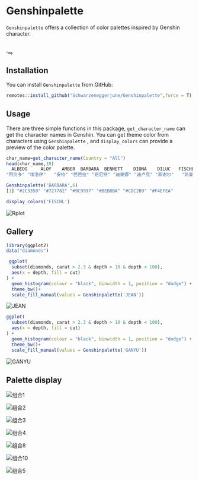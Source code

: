 # Genshinpalette

`Genshinpalette` offers a collection of  color palettes inspired by Genshin character.

# <img src="https://img.139y.com/m00/e7/6e/e8d93cb89fad7acfd6bdfd3e67bc54c6.jpg" alt="img" style="zoom: 25%;" />

## Installation

You can install `Genshinpalette` from GitHub:

```R
remotes::install_github("Schwarzeneggerjune/Genshinpalette",force = T)
```

## Usage

There are three simple  functions in this package, `get_character_name` can get the character names in Genshin. You can get theme color from characters using `Genshinpalette` , and `display_colors` can provide a preview of the color palette.

```R
char_name=get_character_name(Country = "All")
head(char_name,10)
  ALBEDO     ALOY    AMBER  BARBARA  BENNETT    DIONA    DILUC   FISCHL    KAEYA     KLEE 
"阿贝多" "埃洛伊"   "安柏" "芭芭拉" "班尼特" "迪奥娜" "迪卢克" "菲谢尔"   "凯亚"   "可莉" 

Genshinpalette('BARBARA',6)
[1] "#2C3350" "#727782" "#9C9997" "#BEB8BA" "#CDC2B9" "#F4EFEA"

display_colors('FISCHL')

```

![Rplot](C:\Users\Administrator\Desktop\GenshinPalette\Rplot.png)

## Gallery

```R
library(ggplot2)
data("diamonds")

 ggplot(
  subset(diamonds, carat > 2.3 & depth > 10 & depth < 100),
  aes(x = depth, fill = cut)
) +
  geom_histogram(colour = "black", binwidth = 1, position = "dodge") +
  theme_bw()+
  scale_fill_manual(values = Genshinpalette('JEAN'))
```

![JEAN](F:\MZBJ\Genshin\JEAN.png)



```R
ggplot(
  subset(diamonds, carat > 2.3 & depth > 10 & depth < 100),
  aes(x = depth, fill = cut)
) +
  geom_histogram(colour = "black", binwidth = 1, position = "dodge") +
  theme_bw()+
  scale_fill_manual(values = Genshinpalette('GANYU'))
```

![GANYU](F:\MZBJ\Genshin\GANYU.png)

## Palette display

![组合1](F:\MZBJ\Genshin\组合1.jpg)

![组合2](F:\MZBJ\Genshin\组合2.jpg)

![组合3](F:\MZBJ\Genshin\组合3.jpg)

![组合4](F:\MZBJ\Genshin\组合4.jpg)

![组合8](F:\MZBJ\Genshin\组合8.jpg)

![组合10](F:\MZBJ\Genshin\组合10.png)

![组合5](F:\MZBJ\Genshin\组合5.jpg)

